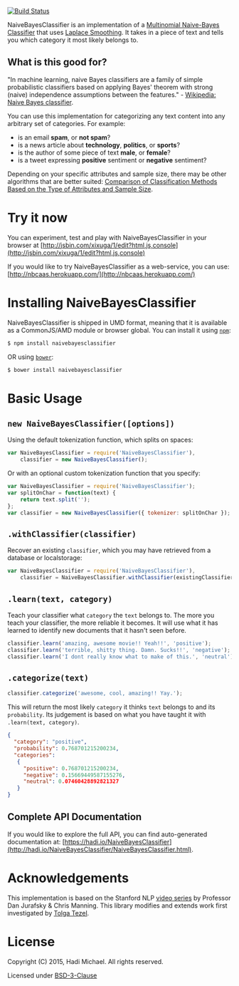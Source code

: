 [![Build Status](https://img.shields.io/travis/hadimichael/NaiveBayesClassifier/master.svg?style=flat)](https://travis-ci.org/hadimichael/NaiveBayesClassifier)

NaiveBayesClassifier is an implementation of a [Multinomial Naive-Bayes Classifier](http://en.wikipedia.org/wiki/Naive_Bayes_classifier#Multinomial_naive_Bayes) that uses [Laplace Smoothing](http://en.wikipedia.org/wiki/Additive_smoothing). It takes in a piece of text and tells you which category it most likely belongs to.

## What is this good for?

"In machine learning, naive Bayes classifiers are a family of simple probabilistic classifiers based on applying Bayes' theorem with strong (naive) independence assumptions between the features." - [Wikipedia: Naive Bayes classifier](http://en.wikipedia.org/wiki/Naive_Bayes_classifier).

You can use this implementation for categorizing any text content into any arbitrary set of categories. For example:

- is an email **spam**, or **not spam**?
- is a news article about **technology**, **politics**, or **sports**?
- is the author of some piece of text **male**, or **female**?
- is a tweet expressing **positive** sentiment or **negative** sentiment?

Depending on your specific attributes and sample size, there may be other algorithms that are better suited: [Comparison of Classification Methods Based on the Type of Attributes and Sample Size](http://www4.ncsu.edu/~arezaei2/paper/JCIT4-184028_Camera%20Ready.pdf).

# Try it now

You can experiment, test and play with NaiveBayesClassifier in your browser at [http://jsbin.com/xixuga/1/edit?html,js,console](http://jsbin.com/xixuga/1/edit?html,js,console)

If you would like to try NaiveBayesClassifier as a web-service, you can use: [http://nbcaas.herokuapp.com/](http://nbcaas.herokuapp.com/)

# Installing NaiveBayesClassifier

NaiveBayesClassifier is shipped in UMD format, meaning that it is available as a CommonJS/AMD module or browser global. You can install it using [`npm`](https://www.npmjs.com/):

```bash
$ npm install naivebayesclassifier
```

OR using [`bower`](http://bower.io/):

```bash
$ bower install naivebayesclassifier
```

# Basic Usage

## `new NaiveBayesClassifier([options])`

Using the default tokenization function, which splits on spaces:
```js
var NaiveBayesClassifier = require('NaiveBayesClassifier'),
	classifier = new NaiveBayesClassifier();
```

Or with an optional custom tokenization function that you specify:
```js
var NaiveBayesClassifier = require('NaiveBayesClassifier');
var splitOnChar = function(text) { 
	return text.split('');
};
var classifier = new NaiveBayesClassifier({ tokenizer: splitOnChar });
```

## `.withClassifier(classifier)`

Recover an existing `classifier`, which you may have retrieved from a database or localstorage:

```js
var NaiveBayesClassifier = require('NaiveBayesClassifier'),
	classifier = NaiveBayesClassifier.withClassifier(existingClassifier);
```

## `.learn(text, category)`

Teach your classifier what `category` the `text` belongs to. The more you teach your classifier, the more reliable it becomes. It will use what it has learned to identify new documents that it hasn't seen before.

```js
classifier.learn('amazing, awesome movie!! Yeah!!', 'positive');
classifier.learn('terrible, shitty thing. Damn. Sucks!!', 'negative');
classifier.learn('I dont really know what to make of this.', 'neutral');
```

## `.categorize(text)`

```js
classifier.categorize('awesome, cool, amazing!! Yay.');
```

This will return the most likely `category` it thinks `text` belongs to and its `probability`. Its judgement is based on what you have taught it with `.learn(text, category)`.

```json
{ 
  "category": "positive",
  "probability": 0.768701215200234,
  "categories":
   { 
     "positive": 0.768701215200234,
     "negative": 0.15669449587155276,
     "neutral": 0.07460428892821327
   } 
}
```

## Complete API Documentation

If you would like to explore the full API, you can find auto-generated documentation at: [https://hadi.io/NaiveBayesClassifier](http://hadi.io/NaiveBayesClassifier/NaiveBayesClassifier.html).

# Acknowledgements

This implementation is based on the Stanford NLP [video series](https://www.youtube.com/watch?v=c3fnHA6yLeY) by Professor Dan Jurafsky & Chris Manning. This library modifies and extends work first investigated by [Tolga Tezel](https://twitter.com/tolga_tezel).

# License

Copyright (C) 2015, Hadi Michael. All rights reserved.

Licensed under [BSD-3-Clause](LICENSE)
